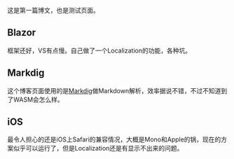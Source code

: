 这是第一篇博文，也是测试页面。
## Blazor
框架还好，VS有点慢。自己做了一个Localization的功能，各种坑。
## Markdig
这个博客页面使用的是[Markdig](https://github.com/lunet-io/markdig)做Markdown解析，效率据说不错，不过不知道到了WASM会怎么样。
## iOS
最令人担心的还是iOS上Safari的兼容情况，大概是Mono和Apple的锅，现在的方案似乎可以运行了，但是Localization还是有显示不出来的问题。
